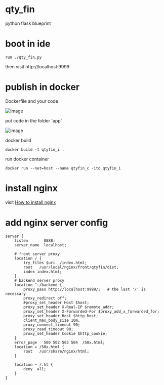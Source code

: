 # qty_fin
python flask blueprint 


# boot in ide
```shell
run ./qty_fin.py
```

then visit http://localhost:9999


# publish in docker
Dockerfile and your code

![image](https://note.youdao.com/yws/public/resource/635a3b759d31135cbd682b30242bbf8b/xmlnote/FC059B7230644C3FBDE606EAA02841C2/26941)

put code in the folder 'app'

![image](https://note.youdao.com/yws/public/resource/635a3b759d31135cbd682b30242bbf8b/xmlnote/07528F265A584D2A9872F966FEF28068/26943)

docker build

```shell
docker build -t qtyfin_i .
```

run docker container
```shell
docker run --net=host --name qtyfin_c -itd qtyfin_i
```

# install nginx 
visit [How to install nginx](https://github.com/chenzhaoplus/linux-scripts/tree/master/nginx)

# add nginx server config
```
server {
    listen       8888;
    server_name  localhost;
    
    # front server proxy
    location / {
        try_files $uri  /index.html;
        root   /usr/local/nginx/front/qtyfin/dist;
        index index.html; 
    }
    # backend server proxy
    location ^~/backend {
        proxy_pass http://localhost:9999/;   # the last '/' is necessary
        proxy_redirect off;
        #proxy_set_header Host $host;
        proxy_set_header X-Real-IP $remote_addr;             
        proxy_set_header X-Forwarded-For $proxy_add_x_forwarded_for;             
        proxy_set_header Host $http_host;         
        client_max_body_size 10m;
        proxy_connect_timeout 90;
        proxy_read_timeout 90;  
        proxy_set_header Cookie $http_cookie;
    }
    error_page   500 502 503 504  /50x.html;
    location = /50x.html {
        root   /usr/share/nginx/html;
    }
    
    location ~ /.ht {
        deny  all;
    }
}
```

